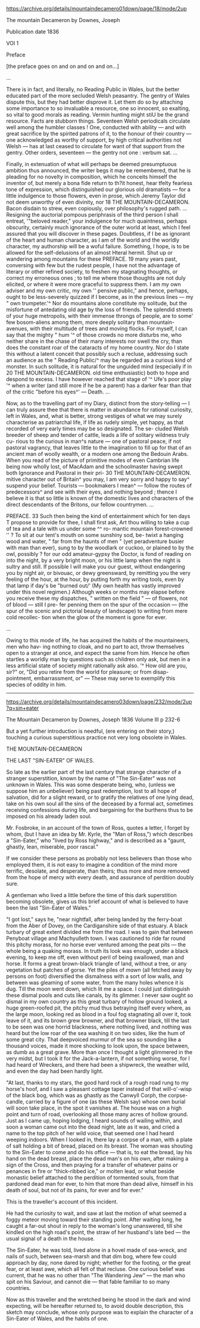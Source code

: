 
https://archive.org/details/mountaindecamero01down/page/18/mode/2up

The mountain Decameron
by Downes, Joseph

Publication date 1836

VOl 1

Preface

[the preface goes on and on and on and on...]

...

There is in fact, and literally, no Reading Public in Wales, but the better educated part of the more secluded Welsh peasantry. The gentry of Wales dispute this, but they had better disprove it. Let them do so by attaching some importance to so invaluable a resource, one so innocent, so exalting, so vital to good morals as reading. Vermin hunting might stiU be the grand resource. Facts are stubborn things. Seventeen Welsh periodicals circulate well among the humbler classes ! One, conducted with ability — and with great sacrifice by the spirited patrons of it, to the honour of their country — one acknowledged as worthy of support, by high critical authorities not Welsh — has at last ceased to circulate for want of that support from the gentry. Other orders, seventeen — the gentry not one : verbum sat. ...

Finally, in extenuation of what will perhaps be deemed presumptuous ambition thus announced, the writer begs it may be remembered, that he is pleading for no novelty in composition, which he conceits himself the inventor of, but merely a bona fide return to th?it honest, hear tfelty fearless tone of expression, which distinguished our glorious old dramatists — for a little indulgence to those flowers, even in prose, which Jeremy Taylor did not deem unworthy of even divinity, nor 18 THE MOUNTAIN-DECAMERON. Bacon disdain to strew, even copiously, over philosophy's rugged path. ... Resigning the auctorial pompous periphrasis of the third person I shall entreat, '"beloved reader," your indulgence for much quaintness, perhaps obscurity, certainly much ignorance of the outer world at least, which I feel assured that you will discover in these pages. Doubtless, if I be as ignorant of the heart and human character, as I am of the world and the worldly character, my authorship will be a woful failure. Something, I hope, is to be allowed for the self-delusions of an almost Hteral hermit. Shut up or wandering among mountains for these PREFACE. 19 many years past, conversing with few but the rudest people, I have not the advantage of literary or other refined society, to freshen my stagnating thoughts, or correct my erroneous ones ; to tell me where those thoughts are not duly elicited, or where it were more graceful to suppress them. I am my own adviser and my own critic, my own '' pensive public," and hence, perhaps, ought to be less-severely quizzed if I become, as in the previous lines — my " own trumpeter.'^ Nor do mountains alone constitute my solitude, but the misfortune of antedating old age by the loss of friends. The splendid streets of your huge metropolis, with their immense throngs of people, are to some' few bosom-aliens among them, more deeply solitary than mountain-avenues, with their multitude of trees and moving flocks. For myself, I can say that the mighty " hum '^ of those crowds no more disturbs me, who neither share in the chase of their many interests nor swell the cry, than does the constant roar of the cataracts of my home country. Nor do I state this without a latent conceit that possibly such a recluse, addressing such an audience as the " Reading Public/^ may be regarded as a curious kind of monster. In such solitude, it is natural for the unguided mind (especially if in 20 THE MOUNTAIN-DECAMERON. old time enthusiastic) both to hope and despond to excess. I have however reached that stage of '^ Ufe's poor play '^ when a writer (and still more if he be a parent) has a darker fear than that of the critic "before his eyes^' — Death. ...



Now, as to the travelling part of my Diary, distinct from the story-telling — I can truly assure thee that there is matter in abundance for rational curiosity, left in Wales, and, what is better, strong vestiges of what we may surely characterise as patriarchal life, if life as rudely simple, yet happy, as that recorded of very early times may be so designated. The se- cluded Welsh breeder of sheep and tender of cattle, leads a life of solitary wildness truly cu- rious to the curious in man^s nature — one of pastoral peace, if not pastoral vagrancy, that leaves little to the imagination to fill up for that of an ancient man of woolly wealth, or a modern one among the Bedouin Arabs. When you read of the picture of primitive modes of even Cambrian life being now wholly lost, of MacAdam and the schoolmaster having swept both Ignorance and Pastoral in their pri- 30 THE MOUNTAIN-DECAMERON. mitive character out of Britain^ you may, I am very sorry and happy to say^ suspend your belief. Tourists — bookmakers I mean^ — follow the routes of predecessors^ and see with their eyes, and nothing beyond ; thence I believe it is that so little is known of the domestic lives and characters of the direct descendants of the Britons, our fellow countrymen. ...

PREFACE. 33 Such then being the kind of entertainment which for ten days T propose to provide for thee, I shall first ask, Art thou willing to take a cup of tea and a tale with us under some ^^ ro- mantic mountain forest-crowned '' ? To sit at our tent's mouth on some sunshiny sod, be- twixt a hanging wood and water, " far from the haunts of men " (yet peradventure busier with man than ever), sung to by the woodlark or cuckoo, or plained to by the owl, possibly ? for our odd amateur-gypsy the Doctor, is fond of reading on into the night, by a very bright moon, or his little lamp when the night is sultry and still. If possible I will make you our guest, without endangering you by night air, or bivouac, or dewy greensward, by remitting you the very feeling of the hour, at the hour, by putting forth my writing tools, even by that lamp if day's be "burned out/' (My own health has vastly improved under this novel regimen.) Although weeks or months may elapse before you receive these my dispatches, " written on the field " — of flowers, not of blood — still I pre- fer penning them on the spur of the occasion — (the spur of the scenic and pictorial beauty of landscape) to writing from mere cold recollec- tion when the glow of the moment is gone for ever.

...


Owing to this mode of life, he has acquired the habits of the mountaineers, men who hav- ing nothing to cloak, and no part to act, throw themselves open to a stranger at once, and expect the same from him. Hence he often startles a worldly man by questions such as children only ask, but men in a less artificial state of society might rationally ask also. '^ How old are you, sir?" or, "Did you retire from the world for pleasure; or from disap- pointment, embarrassment, or" — These may serve to exemplify this species of oddity in him. 

---



https://archive.org/details/mountaindecamero03down/page/232/mode/2up?q=sin+eater


The Mountain Decameron
by Downes, Joseph
1836 Volume III
p 232-6

But a yet further introduction is needful, (ere entering on their story,) touching a curious superstitious practice not very long obsolete in Wales.

THE MOUNTAIN-DECAMERON

THE LAST "SIN-EATER" OF WALES.

So late as the earlier part of the last century that strange character of a stranger superstition, known by the name of "The Sin-Eater" was not unknown in Wales. This was some desperate being, who, (unless we suppose him an unbeliever) being past redemption, lost to all hope of salvation, did for a slight reward, or to gratify the relatives of one lying dead, take on his own soul all the sins of the deceased by a formal act, sometimes receiving confessions during life, and bargaining for the burthens thus to be imposed on his already laden soul.

Mr. Fosbroke, in an account of the town of Ross, quotes a letter, I forget by whom, (but I have an idea by Mr. Kyrle, the "Man of Ross,") which describes a "Sin-Eater," who "lived by Ross highway," and is described as a "gaunt, ghastly, lean, miserable, poor rascal."

If we consider these persons as probably not less believers than those who employed them, it is not easy to imagine a condition of the mind more terrific, desolate, and desperate,
than theirs; thus more and more removed from the hope of mercy with every death, and assurance of perdition doubly sure.

A gentleman who lived a little before the time of this dark superstition becoming obsolete, gives us this brief account of what is believed to have been the last "Sin-Eater of Wales."

"I got lost," says he, "near nightfall, after being landed by the ferry-boat from the Aber of Dovey, on the Cardiganshire side of that estuary. A black turbary of great extent divided me from the road. I was to gain that between Penyboat village and Machyulleth town. I was cautioned to ride far round this pitchy morass, for no horse ever ventured among the peat pits — the whole being a quaking morass. In truth its look was enough, under a black evening, to keep me off, even without peril of being swallowed, man and horse. It forms a great brown-black triangle of land, without a tree, or any vegetation but patches of gorse. Yet the piles of *mawn* (all fetched away by persons on foot) diversified the dismalness with a sort of low walls, and between was gleaming of some water, from the many holes whence it is dug. Till the moon went down, which lit me a space. I could just distinguish these dismal pools and cuts like canals, by its glimmer. I never saw ought so dismal in my own country as this great turbary of hollow ground looked, a huge green-roofed pit, the pitchy mud thus betraying itself every where, as the large moon, looking red as blood in a foul fog stagnating all over it, took leave of it, and its brown grew browner, and that browner black, till the last to be seen was one horrid blackness, where nothing lived, and nothing was heard but the low roar of the sea washing it on two sides, like the hum of some great city. That deepvoiced murmur of the sea so sounding like a thousand voices, made it more shocking to look upon, the space between, as dumb as a great grave. More than once I thought a light glimmered in the very midst, but I took it for the Jack-a-lantern, if not something worse, for I had heard of Wreckers, and there had been a shipwreck, the weather wild, and even the day had been hardly light.

"At last, thanks to my stars, the good hard rock of a rough road rung to my horse's hoof, and I saw a pleasant cottage taper instead of that will-o'-wisp of the black bog, which was as ghastly as the Canwyll Corph, the corpse-candle, carried by a figure of one (as these Welsh say) whose own burial will soon take place, in the spot it vanishes at. The house was on a high point and turn of road, overlooking all those many acres of hollow ground. Just as I came up, hoping lodging, I heard sounds of wailing within, and soon a woman came out into the dead night, late as it was, and cried a name to the top pitch of her wild voice, that seemed one I had heard weeping indoors. When I looked in, there lay a corpse of a man, with a plate of salt holding a bit of bread, placed on its breast. The woman was shouting to the Sin-Eater to come and do his office — that is, to eat the bread, lay his hand on the dead breast, place the dead man's on his own, after making a sign of the Cross, and then praying for a transfer of whatever pains or penances in fire or "thick-ribbed ice," or molten lead, or what beside monastic belief attached to the perdition of tormented souls, from that pardoned dead man for ever, to him that more than dead alive, himself in his death of soul, but not of its pains, for ever and for ever."

This is the traveller's account of this incident.

He had the curiosity to wait, and saw at last the motion of what seemed a foggy meteor moving toward their standing point. After waiting long, he caught a far-out shout in reply to the woman's long unanswered, till she kindled on the high road's point, the straw of her husband's late bed — the usual signal of a death in the house.

The Sin-Eater, he was told, lived alone in a hovel made of sea-wreck, and nails of such, between sea-marsh and that dim bog, where few could approach by day, none dared by night; whether for the footing, or the great fear, or at least awe, which all felt of that recluse. One curious belief was current, that he was no other than "The Wandering Jew" — the man who spit on his Saviour, and cannot die — that fable familiar to so many countries.

Now as this traveller and the wretched being he stood in the dark and wind expecting, will be hereafter returned to, to avoid double description, this sketch may conclude, whose only purpose was to explain the character of a Sin-Eater of Wales, and the habits of one.


